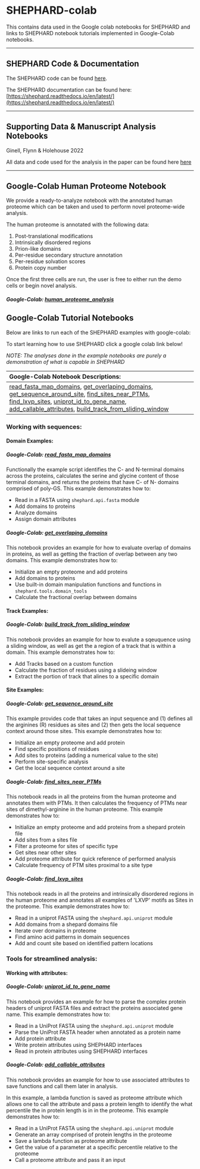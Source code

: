 # SHEPHARD-colab

This contains data used in the Google colab notebooks for SHEPHARD and links to SHEPHARD notebook tutorials implemented in Google-Colab notebooks.

---
## SHEPHARD Code & Documentation
The SHEPHARD code can be found [here](https://github.com/holehouse-lab/shephard).

The SHEPHARD documentation can be found here: [https://shephard.readthedocs.io/en/latest/](https://shephard.readthedocs.io/en/latest/)

---
## Supporting Data & Manuscript Analysis Notebooks 

Ginell, Flynn & Holehouse 2022

All data and code used for the analysis in the paper can be found here [here](https://github.com/holehouse-lab/supportingdata/tree/master/2022/ginell_2022)

---
## Google-Colab Human Proteome Notebook
We provide a ready-to-analyze notebook with the annotated human proteome which can be taken and used to perform novel proteome-wide analysis. 

The human proteome is annotated with the following data:

1. Post-translational modifications
2. Intrinsically disordered regions
3. Prion-like domains
4. Per-residue secondary structure annotation
5. Per-residue solvation scores
6. Protein copy number

Once the first three cells are run, the user is free to either run the demo cells or begin novel analysis.

##### Google-Colab: [human\_proteome\_analysis](https://colab.research.google.com/drive/1cUHClcA4Fcl-byP_syIDRwycANpO8Na2)


## Google-Colab Tutorial Notebooks 
Below are links to run each of the SHEPHARD examples with google-colab:

To start learning how to use SHEPHARD click a google colab link below!

*NOTE: The analyses done in the example notebooks are purely a demonstration of what is capable in SHEPHARD*

| **Google-Colab Notebook Descriptions:** |
| :--- |
| [read_fasta_map_domains](https://github.com/holehouse-lab/shephard-colab#google-colab-read_fasta_map_domains),  [get_overlaping_domains](https://github.com/holehouse-lab/shephard-colab#google-colab-get_overlaping_domains),  [get_sequence_around_site](https://github.com/holehouse-lab/shephard-colab#google-colab-get_sequence_around_site),  [find_sites_near_PTMs](https://github.com/holehouse-lab/shephard-colab#google-colab-find_sites_near_ptms),  [find_lxvp_sites](https://github.com/holehouse-lab/shephard-colab#google-colab-find_lxvp_sites),  [uniprot_id_to_gene_name](https://github.com/holehouse-lab/shephard-colab#google-colab-uniprot_id_to_gene_name),  [add_callable_attributes](https://github.com/holehouse-lab/shephard-colab#google-colab-add_callable_attributes), [build_track_from_sliding_window](https://colab.research.google.com/drive/12SXmYC5v-5G1dAxXbWWovxAwFyn6fduy?usp=sharing) |

### Working with sequences:

#### Domain Examples:

##### Google-Colab: [read_fasta_map_domains](https://colab.research.google.com/drive/1Q_OTNAxCHk43MeUQ4gCVs9GetUk_6fAI?usp=sharing)

Functionally the example script identifies the C- and N-terminal domains across the proteins, calculates the serine and glycine content
of those terminal domains, and returns the proteins that have C- of N- domains comprised of poly-GS. This example demonstrates how to: 

 * Read in a FASTA using `shephard.api.fasta` module
 * Add domains to proteins
 * Analyze domains 
 * Assign domain attributes

##### Google-Colab: [get_overlaping_domains](https://colab.research.google.com/drive/1gBSbQWtBzSwIm1SaR0Cj9Vk4CgU44DtW?usp=sharing)

This notebook provides an example for how to evaluate overlap of domains in proteins, as well as getting the 
fraction of overlap between any two domains. This example demonstrates how to: 

 * Initialize an empty proteome and add proteins 
 * Add domains to proteins
 * Use built-in domain manipulation functions and functions in `shephard.tools.domain_tools`
 * Calculate the fractional overlap between domains

#### Track Examples: 

##### Google-Colab: [build_track_from_sliding_window](https://colab.research.google.com/drive/12SXmYC5v-5G1dAxXbWWovxAwFyn6fduy?usp=sharing)

This notebook provides an example for how to evalute a sqeuquence using a sliding window, as well as get the a region of
a track that is within a domain. This example demonstrates how to: 

 * Add Tracks based on a custom function  
 * Calculate the fraction of residues using a slideing window
 * Extract the portion of track that alines to a specific domain

#### Site Examples:

##### Google-Colab: [get_sequence_around_site](https://colab.research.google.com/drive/1bb_j9kTZj06NOJMfYOlQCGY3OAK6vR5d?usp=sharing) 

This example provides code that takes an input sequence and (1) defines all the arginines (R) residues as sites and (2) then gets the local sequence context around those sites. This example demonstrates how to: 

 * Initialize an empty proteome and add protein 
 * Find specific positions of residues
 * Add sites to proteins (adding a numerical value to the site)
 * Perform site-specific analysis
 * Get the local sequence context around a site

##### Google-Colab: [find_sites_near_PTMs](https://colab.research.google.com/drive/1D2TOFDO6rYgMjAQB3Ft1u_GEIFjSE_Yt?usp=sharing)

This notebook reads in all the proteins from the human proteome and annotates them with PTMs. It then calculates the frequency of PTMs near sites of dimethyl-arginine  in the human proteome. This example demonstrates how to: 

 * Initialize an empty proteome and add proteins from a shepard protein file 
 * Add sites from a sites file
 * Filter a proteome for sites of specific type
 * Get sites near other sites 
 * Add proteome attribute for quick reference of performed analysis
 * Calculate frequency of PTM sites proximal to a site type 

##### Google-Colab: [find_lxvp_sites](https://colab.research.google.com/drive/1iMDgYAozgNgGEn518XOp0IZGuWpcJ2Jb?usp=sharing)

This notebook reads in all the proteins and intrinsically disordered regions in the human proteome and annotates all examples of 'LXVP' motifs as Sites in the proteome. This example demonstrates how to: 

 * Read in a uniprot FASTA using the `shephard.api.uniprot` module
 * Add domains from a shepard domains file
 * Iterate over domains in proteome
 * Find amino acid patterns in domain sequences
 * Add and count site based on identified pattern locations

### Tools for streamlined analysis:

#### Working with attributes:

##### Google-Colab: [uniprot_id_to_gene_name](https://colab.research.google.com/drive/1kIyC9cBSPf9UeeMuUlwmupro77RZF0ef?usp=sharing)

This notebook provides an example for how to parse the complex protein headers of uniprot FASTA files and 
extract the proteins associated gene name. This example demonstrates how to: 

 * Read in a UniProt FASTA using the `shephard.api.uniprot` module
 * Parse the UniProt FASTA header when annotated as a protein name 
 * Add protein attribute
 * Write protein attributes using SHEPHARD interfaces 
 * Read in protein attributes using SHEPHARD interfaces

##### Google-Colab: [add_callable_attributes](https://colab.research.google.com/drive/1NwZJ9PWOy5B-XILBdX1Mo7L06NEq5ZtY?usp=sharing)

This notebook provides an example for how to use associated attributes to save functions and call them later in analysis. 

In this example, a lambda function is saved as proteome attribute which allows one to call the attribute and pass a protein length to 
identify the what percentile the in protein length is in in the proteome.  This example demonstrates how to: 

 *  Read in a UniProt FASTA using the `shephard.api.uniprot` module
 * Generate an array comprised of protein lengths in the proteome
 * Save a lambda function as proteome attribute 
 * Get the value of a parameter at a specific percentile relative to the proteome
 * Call a proteome attribute and pass it an input


